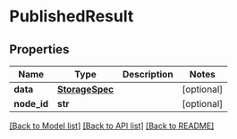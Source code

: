 # PublishedResult

## Properties
Name | Type | Description | Notes
------------ | ------------- | ------------- | -------------
**data** | [**StorageSpec**](StorageSpec.md) |  | [optional] 
**node_id** | **str** |  | [optional] 

[[Back to Model list]](../README.md#documentation-for-models) [[Back to API list]](../README.md#documentation-for-api-endpoints) [[Back to README]](../README.md)

